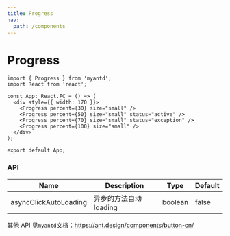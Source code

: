 ```yaml
---
title: Progress
nav:
  path: /components
---
```


# Progress

```tsx
import { Progress } from 'myantd';
import React from 'react';

const App: React.FC = () => (
  <div style={{ width: 170 }}>
    <Progress percent={30} size="small" />
    <Progress percent={50} size="small" status="active" />
    <Progress percent={70} size="small" status="exception" />
    <Progress percent={100} size="small" />
  </div>
);

export default App;
```

### API

| Name                  | Description            | Type    | Default |
| --------------------- | ---------------------- | ------- | ------- |
| asyncClickAutoLoading | 异步的方法自动 loading | boolean | false   |

其他 API 见`myantd`文档：https://ant.design/components/button-cn/
